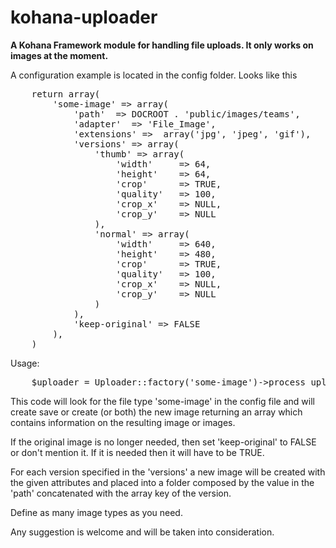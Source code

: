 kohana-uploader
===============

<p><strong>A Kohana Framework module for handling file uploads. It only works on images at the moment. </strong></p>

<p>A configuration example is located in the config folder. Looks like this</p>
<pre>
    return array(
        'some-image' => array(
            'path'  => DOCROOT . 'public/images/teams',
            'adapter'  => 'File_Image',
            'extensions' =>  array('jpg', 'jpeg', 'gif'),
            'versions' => array(
                'thumb' => array(
                    'width'     => 64, 
                    'height'    => 64,
                    'crop'      => TRUE,
                    'quality'   => 100,
                    'crop_x'    => NULL,
                    'crop_y'    => NULL
                ),
                'normal' => array(
                    'width'     => 640,
                    'height'    => 480,
                    'crop'      => TRUE,
                    'quality'   => 100,
                    'crop_x'    => NULL,
                    'crop_y'    => NULL
                )
            ),
            'keep-original' => FALSE
        ),
    )
</pre>
Usage:
<pre>
    $uploader = Uploader::factory('some-image')->process_upload($_FILES['image']);
</pre>
<p>
    This code will look for the file type 'some-image' in the config file and will create save or create (or both) the new image returning an array which contains information on the resulting image or images.
</p>
<p>
    If the original image is no longer needed, then set 'keep-original' to FALSE or don't mention it. If it is needed then it will have to be TRUE.
</p>
<p>
    For each version specified in the 'versions' a new image will be created with the given attributes and placed into a folder composed by the value in the 'path' concatenated with the array key of the version.
</p>
<p>
    Define as many image types as you need.
</p>
<p>
    Any suggestion is welcome and will be taken into consideration.
</p>